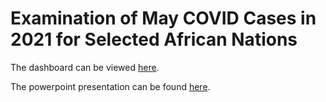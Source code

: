 # Examination of May COVID Cases in 2021 for Selected African Nations

The dashboard can be viewed [here](https://asmcauley.github.io/AFRICOM_COVID_Dashboard).

The powerpoint presentation can be found [here](20210604_Third_Wave_COVID.pdf ).
